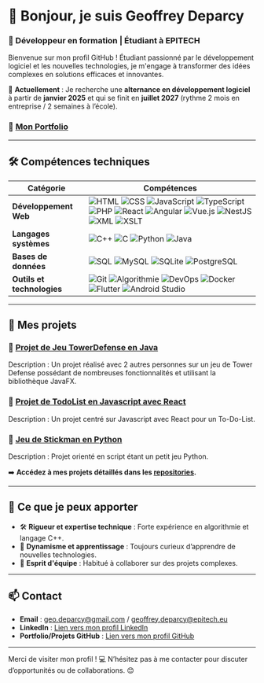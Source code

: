 # 👋 Bonjour, je suis **Geoffrey Deparcy**

### 🚀 Développeur en formation | Étudiant à **EPITECH**
Bienvenue sur mon profil GitHub ! Étudiant passionné par le développement logiciel et les nouvelles technologies, je m'engage à transformer des idées complexes en solutions efficaces et innovantes.

🎯 **Actuellement** : Je recherche une **alternance en développement logiciel** à partir de **janvier 2025** et qui se finit en **juillet 2027** (rythme 2 mois en entreprise / 2 semaines à l’école).

### 🔹 [Mon Portfolio](https://app-a504f639-113f-4176-a46b-3b74e0d015b4.cleverapps.io)

---

## 🛠️ Compétences techniques

| Catégorie                   | Compétences                                                                                                                                                                                                                                                                                                                                                     |
|-----------------------------|------------------------------------------------------------------------------------------------------------------------------------------------------------------------------------------------------------------------------------------------------------------------------------------------------------------------------------------------------------------|
| **Développement Web**       | ![HTML](https://img.shields.io/badge/-HTML-E34F26?logo=html5&logoColor=white&style=flat) ![CSS](https://img.shields.io/badge/-CSS-1572B6?logo=css3&logoColor=white&style=flat) ![JavaScript](https://img.shields.io/badge/-JavaScript-F7DF1E?logo=javascript&logoColor=black&style=flat) ![TypeScript](https://img.shields.io/badge/-TypeScript-3178C6?logo=typescript&logoColor=white&style=flat) ![PHP](https://img.shields.io/badge/-PHP-777BB4?logo=php&logoColor=white&style=flat) ![React](https://img.shields.io/badge/-React-61DAFB?logo=react&logoColor=black&style=flat) ![Angular](https://img.shields.io/badge/-Angular-DD0031?logo=angular&logoColor=white&style=flat) ![Vue.js](https://img.shields.io/badge/-Vue.js-4FC08D?logo=vue.js&logoColor=white&style=flat) ![NestJS](https://img.shields.io/badge/-NestJS-E0234E?logo=nestjs&logoColor=white&style=flat) ![XML](https://img.shields.io/badge/-XML-8B0000?style=flat) ![XSLT](https://img.shields.io/badge/-XSLT-FF6600?style=flat) |
| **Langages systèmes**       | ![C++](https://img.shields.io/badge/-C++-00599C?logo=cplusplus&logoColor=white&style=flat) ![C](https://img.shields.io/badge/-C-A8B9CC?logo=c&logoColor=white&style=flat) ![Python](https://img.shields.io/badge/-Python-3776AB?logo=python&logoColor=white&style=flat) ![Java](https://img.shields.io/badge/-Java-007396?logo=java&logoColor=white&style=flat) |
| **Bases de données**        | ![SQL](https://img.shields.io/badge/-SQL-4479A1?logo=mysql&logoColor=white&style=flat) ![MySQL](https://img.shields.io/badge/-MySQL-4479A1?logo=mysql&logoColor=white&style=flat) ![SQLite](https://img.shields.io/badge/-SQLite-003B57?logo=sqlite&logoColor=white&style=flat) ![PostgreSQL](https://img.shields.io/badge/-PostgreSQL-336791?logo=postgresql&logoColor=white&style=flat) |
| **Outils et technologies**  | ![Git](https://img.shields.io/badge/-Git-F05032?logo=git&logoColor=white&style=flat) ![Algorithmie](https://img.shields.io/badge/-Algorithmie-4CAF50?style=flat) ![DevOps](https://img.shields.io/badge/-DevOps-0A0A0A?style=flat) ![Docker](https://img.shields.io/badge/-Docker-2496ED?logo=docker&logoColor=white&style=flat) ![Flutter](https://img.shields.io/badge/-Flutter-02569B?logo=flutter&logoColor=white&style=flat) ![Android Studio](https://img.shields.io/badge/-Android%20Studio-3DDC84?logo=android-studio&logoColor=white&style=flat) |




---

## 📂 Mes projets

### 🔹 [Projet de Jeu TowerDefense en Java](https://github.com/Xyrtiel/TowerDefense)
Description : Un projet réalisé avec 2 autres personnes sur un jeu de Tower Defense possédant de nombreuses fonctionnalités et utilisant la bibliothèque JavaFX.

### 🔹 [Projet de TodoList en Javascript avec React](https://github.com/Xyrtiel/To-Do-List)
Description : Un projet centré sur Javascript avec React pour un To-Do-List.

### 🔹 [Jeu de Stickman en Python](https://github.com/Xyrtiel/stickman_game)
Description : Projet orienté en script étant un petit jeu Python.  

➡️ **Accédez à mes projets détaillés dans les [repositories](https://github.com/Xyrtiel).**

---

## 🌟 Ce que je peux apporter
- 🛠️ **Rigueur et expertise technique** : Forte expérience en algorithmie et langage C++.  
- 🌱 **Dynamisme et apprentissage** : Toujours curieux d’apprendre de nouvelles technologies.  
- 🤝 **Esprit d'équipe** : Habitué à collaborer sur des projets complexes.  

---

## 📫 Contact
- **Email** : geo.deparcy@gmail.com / geoffrey.deparcy@epitech.eu
- **LinkedIn** : [Lien vers mon profil LinkedIn](https://www.linkedin.com/in/geoffrey-deparcy-39853232a/)  
- **Portfolio/Projets GitHub** : [Lien vers mon profil GitHub](https://github.com/Xyrtiel)  

---

Merci de visiter mon profil ! 💻 N’hésitez pas à me contacter pour discuter d’opportunités ou de collaborations. 😊  
